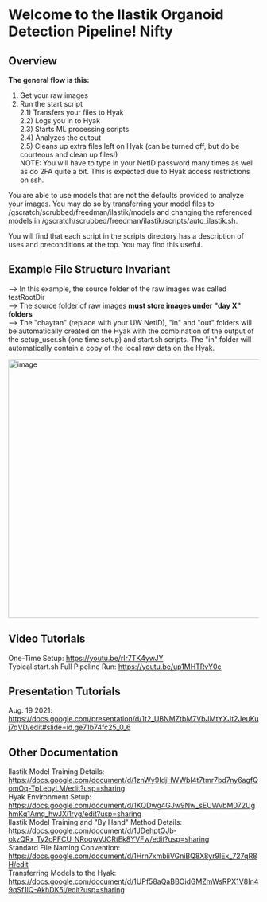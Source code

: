 # Welcome to the Ilastik Organoid Detection Pipeline! Nifty

## Overview
**The general flow is this:**
1) Get your raw images  
2) Run the start script  
	2.1) Transfers your files to Hyak  
	2.2) Logs you in to Hyak  
	2.3) Starts ML processing scripts  
	2.4) Analyzes the output  
	2.5) Cleans up extra files left on Hyak (can be turned off, but do be courteous and clean up files!)  
NOTE: You will have to type in your NetID password many times as well as do 2FA quite a bit. This is expected due to Hyak access restrictions on ssh.  

You are able to use models that are not the defaults provided to analyze your images.
You may do so by transferring your model files to /gscratch/scrubbed/freedman/ilastik/models
and changing the referenced models in /gscratch/scrubbed/freedman/ilastik/scripts/auto\_ilastik.sh.  

You will find that each script in the scripts directory has a description of uses and 
preconditions at the top. You may find this useful.

## Example File Structure Invariant
--> In this example, the source folder of the raw images was called testRootDir   
--> The source folder of raw images **must store images under "day X" folders**  
--> The "chaytan" (replace with your UW NetID), "in" and "out" folders will be automatically created on the Hyak with the combination of the output of the setup_user.sh (one time setup) and start.sh scripts. The "in" folder will automatically contain a copy of the local raw data on the Hyak.

<img width="521" alt="image" src="https://user-images.githubusercontent.com/35582442/129659207-e91befc9-bacc-443b-b5bf-92f1eae1136b.png">

## Video Tutorials
One-Time Setup: https://youtu.be/rlr7TK4ywJY  
Typical start.sh Full Pipeline Run: https://youtu.be/up1MHTRvY0c

## Presentation Tutorials
Aug. 19 2021: https://docs.google.com/presentation/d/1t2_UBNMZtbM7VbJMtYXJt2JeuKuj7qVD/edit#slide=id.ge71b74fc25_0_6
  
## Other Documentation
Ilastik Model Training Details: https://docs.google.com/document/d/1znWy9IdjHWWbI4t7tmr7bd7ny6agfQomOq-TpLebyLM/edit?usp=sharing  
Hyak Environment Setup: https://docs.google.com/document/d/1KQDwg4GJw9Nw_sEUWvbM072UghmKq1Amq_hwJXi1ryg/edit?usp=sharing  
Ilastik Model Training and "By Hand" Method Details: https://docs.google.com/document/d/1JDehptQJb-okzQRx_Ty2cPFCU_NRoqwVJCRtEk8YVFw/edit?usp=sharing  
Standard File Naming Convention: https://docs.google.com/document/d/1Hrn7xmbiiVGniBQ8X8yr9IEx_727qR8H/edit  
Transferring Models to the Hyak: https://docs.google.com/document/d/1UPf58aQaBBOidGMZmWsRPX1V8In49qSf1lQ-AkhDK5I/edit?usp=sharing  



